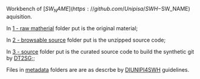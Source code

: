 Workbench of [$SW_NAME](https://github.com/Unipisa/SWH-$SW_NAME) aquisition.

In [1 - raw matherial](./1-raw_matherial) folder put is the original material;

In [2 - browsable source](./2-browsable_source) folder put is the unzipped source code;

In [3 - source](./3-source) folder put is the curated source code to build the synthetic git by [DT2SG](https://github.com/Unipisa/DIUNIPI-SWH-SSGC);;

Files in [metadata](/.metadata) folders are are as descrbe by [DIUNIPI4SWH](https://github.com/Unipisa/DIUNIPI4SWH) guidelines.
